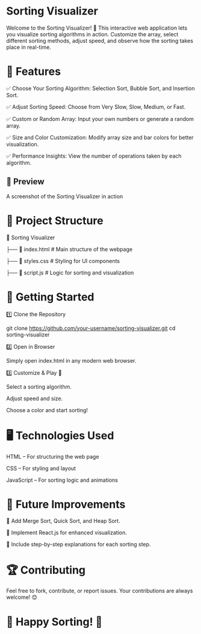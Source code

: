 # Sorting Visualizer

Welcome to the Sorting Visualizer! 🚀 This interactive web application lets you visualize sorting algorithms in action. Customize the array, select different sorting methods, adjust speed, and observe how the sorting takes place in real-time.

# 🎯 Features

✅ Choose Your Sorting Algorithm: Selection Sort, Bubble Sort, and Insertion Sort.

✅ Adjust Sorting Speed: Choose from Very Slow, Slow, Medium, or Fast.

✅ Custom or Random Array: Input your own numbers or generate a random array.

✅ Size and Color Customization: Modify array size and bar colors for better visualization.

✅ Performance Insights: View the number of operations taken by each algorithm.

## 📸 Preview

A screenshot of the Sorting Visualizer in action

# 📂 Project Structure

📁 Sorting Visualizer

├── 📄 index.html   # Main structure of the webpage

├── 🎨 styles.css   # Styling for UI components

├── 📜 script.js    # Logic for sorting and visualization

# 🚀 Getting Started

 1️⃣ Clone the Repository

git clone https://github.com/your-username/sorting-visualizer.git
cd sorting-visualizer

 2️⃣ Open in Browser

Simply open index.html in any modern web browser.

 3️⃣ Customize & Play 🎨

Select a sorting algorithm.

Adjust speed and size.

Choose a color and start sorting!

# 🖥️ Technologies Used

HTML – For structuring the web page

CSS – For styling and layout

JavaScript – For sorting logic and animations

# 📌 Future Improvements

🔹 Add Merge Sort, Quick Sort, and Heap Sort.

🔹 Implement React.js for enhanced visualization.

🔹 Include step-by-step explanations for each sorting step.

# 🏆 Contributing

Feel free to fork, contribute, or report issues. Your contributions are always welcome! 😊


# 🚀 Happy Sorting! 🎉
